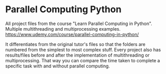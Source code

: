 # Parallel Computing Python

All project files from the course "Learn Parallel Computing in Python".
Multiple multithreading and multiprocessing examples.
https://www.udemy.com/course/parallel-computing-in-python/

It differentiates from the original tutor's files so that the folders are numbered from the simplest to most complex stuff.
Every project also has results/files before and after the implementation of multithreading or multiprocessing. 
That way you can compare the time taken to complete a specific task with and without parallel computing.